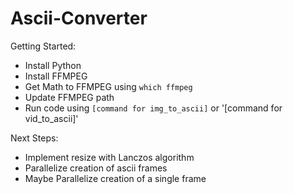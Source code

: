 # Ascii-Converter

Getting Started:
- Install Python
- Install FFMPEG
- Get Math to FFMPEG using `which ffmpeg` 
- Update FFMPEG path 
- Run code using `[command for img_to_ascii]` or '[command for vid_to_ascii]'

Next Steps:
- Implement resize with Lanczos algorithm
- Parallelize creation of ascii frames
- Maybe Parallelize creation of a single frame
